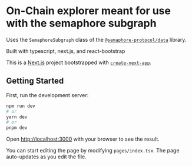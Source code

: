# On-Chain explorer meant for use with the semaphore subgraph

Uses the `SemaphoreSubgraph` class of the [`@semaphore-protocol/data`](https://github.com/semaphore-protocol/semaphore/tree/main/packages/data) library.

Built with typescript, next.js, and react-bootstrap


This is a [Next.js](https://nextjs.org/) project bootstrapped with [`create-next-app`](https://github.com/vercel/next.js/tree/canary/packages/create-next-app).

## Getting Started

First, run the development server:

```bash
npm run dev
# or
yarn dev
# or
pnpm dev
```

Open [http://localhost:3000](http://localhost:3000) with your browser to see the result.

You can start editing the page by modifying `pages/index.tsx`. The page auto-updates as you edit the file.
